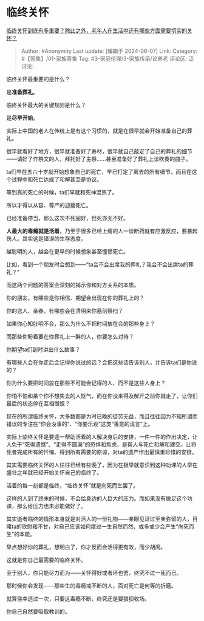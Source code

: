 # 临终关怀
[临终关怀到底有多重要？除此之外，老年人在生活中还有哪些方面需要切实的关怀？](https://www.zhihu.com/question/452075166/answer/3522636629)

> Author: #Anonymity
> Last update: [编辑于 2024-06-07]
> Link:
> Category: #【答集】/01-家族答集
> Tag:  #3-家庭伦理/3-家族传承/论养老
> 评论区:
> 泛讨论:

临终关怀最重要的是什么？

是**准备葬礼**。

临终关怀最大的关键规则是什么？

是**尽早开始**。

实际上中国的老人在传统上是有这个习惯的，就是在很早就会开始准备自己的葬礼。

很早就看好了地方，很早就准备好了寿材，很早就自己敲定了自己的葬礼的细节——请好了作祭文的人，拜托好了主祭……甚至准备好了葬礼上该吹奏的曲子。

ta们早在五六十岁就开始想象自己的死亡，早已打定了离去的所有细节，而且在这个过程中和死亡达成了和解甚至是协议。

等到真的死亡的时候，ta们早就和死神混熟了。

所以才得以从容、尊严的迎接死亡。

已经准备停当，那么这次不死固好，但死亦无不好。

**人最大的毒瘾就是活着**，乃至于很多已经上瘾的人一谈断药就有应激反应，要暴起伤人。其实这是错误的生存态度。

越聪明的人，越会在更早的时候想象甚至憧憬死亡。

比如，看到一个朋友时会想到——“ta会不会出席我的葬礼？我会不会出席ta的葬礼？”

而这两个问题的答案会深刻的揭示你和对方关系的本质。

你的朋友，有哪些是你相信、期望会出现在你的葬礼上的？

你的恋人、亲眷，有哪些会在清明来你墓前祭扫？

如果你心知肚明不会，那么为什么不把时间放在会的那些身上？

而那些你盼着要在你葬礼上一醉的人，你要怎么对待？

你期望ta们到时讲出什么故事？

有哪些人会在你走后会记得你说过的话？会把这些话告诉别人，并告诉ta们是你说的？

你为什么要把时间放在那些不可能会记得的人、而不是这些人身上？

你怕不怕和某个你不想失去的人怄气，而在你没来得及解开之前你就走了，让你们最后的状态停在互相憎恨？

现在的所谓临终关怀，大多数都是为时已晚的徒劳无益，而且往往因为不知所谓而错误的专注在“你会没事的”、“你要乐观”这类“善意的谎言”上。

实际上临终关怀是要逐一帮助活着的人解决身后的安排，一件一件的作出决定，让人免于“死得遗憾”、“走得不圆满”的恐惧和焦虑，是帮人与死亡和解和建交。让将死者完成所有的忏悔、得到所有需要的原谅，对ta的遗产作出最慎重珍惜的安排。

其实需要临终关怀的人往往已经有些晚了，因为在极早就意识到这种功课的人早在盛壮之年就已经开始关怀自己的临终了。

活着的每一刻都是临终，“临终关怀”就是向死而生罢了。

这样的人到了终末的时候，不会给身边的人巨大的压力。而如果没有做足这个功课，那么给压力也未必能做好了。

其实逝者临终的情形本身就是对活人的一份礼物——亲眼见证过至亲弥留的人，目睹ta的欣慰和不甘，对自己应该如何度过一生自然而然、或多或少会产生“向死而生”的本能。

早点想好你的葬礼，想明白了，你才反而会活得更有效，而少胡闹。

这就是你自己最需要的临终关怀。

至于别人，你只能尽力而为——关怀得好或者坏也罢，终究不过一死而已。

那时候你会发现——那些生的毒瘾戒不断的人，面对死亡是何等的折磨。

就算侥幸逃过一次，只要这毒瘾不断，终究还是要狼狈收场。

你自己自然要吸取教训的。
